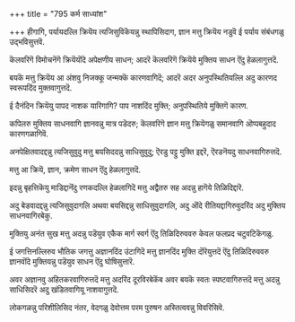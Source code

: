 +++
title = "795 कर्म साध्यांश"

+++
हीगागि, पर्यायदल्लि क्रियॆय त्यजिसुविकॆयन्नु स्थापिसिदाग, ज्ञान मत्तु क्रियॆय नडुवॆ ई पर्याय संबंधगळु उद्भविसुत्तवॆ.

कॆलवरिगॆ विमोचनॆगॆ क्रियॆयॊंदे अपेक्षणीय साधन; आदरॆ कॆलवरिगॆ क्रियॆये मुक्तिय साधन ऎंदु हेळलागुत्तदॆ.

बयकॆ मत्तु क्रियॆय आ अंशवु निजक्कू जन्मक्कॆ कारणवागिदॆ; आदरॆ अदर अनुपस्थितियल्लि अदु कारणद स्वरूपदिंद मुक्तवागुत्तदॆ.

ई दैनंदिन क्रियॆयु पापद नाशक यारिगागि? पाप नाशदिंद मुक्ति; अनुपस्थितिये मुक्तिगॆ कारण.

कपिलरु मुक्तिय साधनवागि ज्ञानवन्नु मात्र पडॆदरु; कॆलवरिगॆ ज्ञान मत्तु क्रियॆगळु समानवागि ऒप्पबहुदाद कारणगळागिवॆ.

अनपेक्षितवादद्दन्नु त्यजिसुवुदु मत्तु बयसिददन्नु साधिसुवुदु; ऎरडु पट्टु मुक्ति इद्दरॆ, ऎरडनॆयदु साधनवागिरुत्तदॆ.

मत्तु आ क्रियॆ, ज्ञान, क्रमेण साधन ऎंदु हेळलागुत्तदॆ.

इदन्नु बृहत्तिकॆयु माडिद्दानॆंदु रणकदल्लि हेळलागिदॆ मत्तु अद्वैतरु सह अदन्नु हागॆये तिळिदिद्दारॆ.

अदु बेडवादद्दन्नु त्यजिसुवुदागलि अथवा बयसिद्दन्नु साधिसुवुदागलि, अदु ऒंदे रीतियद्दागिरुवुदरिंद अदु मुक्तिय साधनवागिरबेकु.

मुक्तियु अनंत सुख मत्तु अदन्नु पडॆयुव एकैक मार्ग स्वर्ग ऎंदु तिळिदिरुववरु केवल फलप्रद चटुवटिकॆगळु.

ई जगत्तिनल्लिरुव भौतिक जगत्तु अज्ञानदिंद उंटागिदॆ मत्तु ज्ञानदिंद मुक्ति दॊरॆयुत्तदॆ ऎंदु तिळिदिरुववरु ज्ञानवॊंदे मुक्तियन्नु पडॆयुव साधन ऎंदु घोषिसुत्तारॆ.

अवर अज्ञानवु अहितकरवागिरुत्तदॆ मत्तु अदरिंद दूरविरबेकॆंब अवर बयकॆ स्वतः स्पष्टवागिरुत्तदॆ मत्तु अदन्नु साधिसिदरॆ अदु खंडितवागियू नाशवागुत्तदॆ.

लोकगळन्नु परिशीलिसिद नंतर, वेदगळु देवोत्तम परम पुरुषन अस्तित्ववन्नु विवरिसिवॆ.

